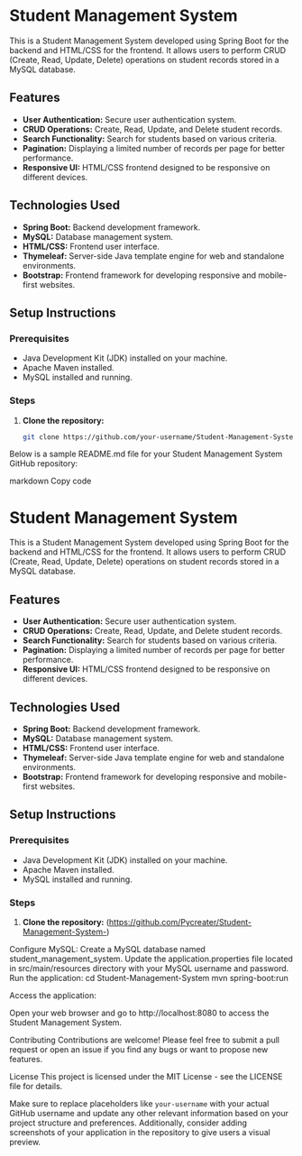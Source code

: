 # Student Management System

This is a Student Management System developed using Spring Boot for the backend and HTML/CSS for the frontend. It allows users to perform CRUD (Create, Read, Update, Delete) operations on student records stored in a MySQL database.

## Features

- **User Authentication:** Secure user authentication system.
- **CRUD Operations:** Create, Read, Update, and Delete student records.
- **Search Functionality:** Search for students based on various criteria.
- **Pagination:** Displaying a limited number of records per page for better performance.
- **Responsive UI:** HTML/CSS frontend designed to be responsive on different devices.

## Technologies Used

- **Spring Boot:** Backend development framework.
- **MySQL:** Database management system.
- **HTML/CSS:** Frontend user interface.
- **Thymeleaf:** Server-side Java template engine for web and standalone environments.
- **Bootstrap:** Frontend framework for developing responsive and mobile-first websites.

## Setup Instructions

### Prerequisites

- Java Development Kit (JDK) installed on your machine.
- Apache Maven installed.
- MySQL installed and running.

### Steps

1. **Clone the repository:**

   ```bash
   git clone https://github.com/your-username/Student-Management-System.git


Below is a sample README.md file for your Student Management System GitHub repository:

markdown
Copy code
# Student Management System

This is a Student Management System developed using Spring Boot for the backend and HTML/CSS for the frontend. It allows users to perform CRUD (Create, Read, Update, Delete) operations on student records stored in a MySQL database.

## Features

- **User Authentication:** Secure user authentication system.
- **CRUD Operations:** Create, Read, Update, and Delete student records.
- **Search Functionality:** Search for students based on various criteria.
- **Pagination:** Displaying a limited number of records per page for better performance.
- **Responsive UI:** HTML/CSS frontend designed to be responsive on different devices.

## Technologies Used

- **Spring Boot:** Backend development framework.
- **MySQL:** Database management system.
- **HTML/CSS:** Frontend user interface.
- **Thymeleaf:** Server-side Java template engine for web and standalone environments.
- **Bootstrap:** Frontend framework for developing responsive and mobile-first websites.

## Setup Instructions

### Prerequisites

- Java Development Kit (JDK) installed on your machine.
- Apache Maven installed.
- MySQL installed and running.

### Steps

1. **Clone the repository:**
(https://github.com/Pycreater/Student-Management-System-)

Configure MySQL:
Create a MySQL database named student_management_system.
Update the application.properties file located in src/main/resources directory with your MySQL username and password.
Run the application:
cd Student-Management-System
mvn spring-boot:run


Access the application:

Open your web browser and go to http://localhost:8080 to access the Student Management System.

Contributing
Contributions are welcome! Please feel free to submit a pull request or open an issue if you find any bugs or want to propose new features.

License
This project is licensed under the MIT License - see the LICENSE file for details.

Make sure to replace placeholders like `your-username` with your actual GitHub username and update any other relevant information based on your project structure and preferences. Additionally, consider adding screenshots of your application in the repository to give users a visual preview.
